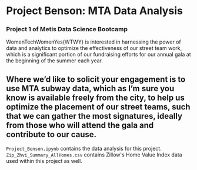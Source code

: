 # Project Benson: MTA Data Analysis
### Project 1 of Metis Data Science Bootcamp  

WomenTechWomenYes(WTWY) is interested in harnessing the power of data and analytics to optimize the effectiveness of our street team work, which is a significant portion of our fundraising efforts for our annual gala at the beginning of the summer each year.

Where we’d like to solicit your engagement is to use MTA subway data, which as I’m sure you know is available freely from the city, to help us optimize the placement of our street teams, such that we can gather the most signatures, ideally from those who will attend the gala and contribute to our cause.
---
`Project_Benson.ipynb` contains the data analysis for this project.  
`Zip_Zhvi_Summary_AllHomes.csv` contains Zillow's Home Value Index data used within this project as well.
